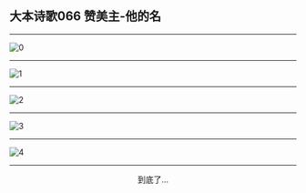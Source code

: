 
## 大本诗歌066 赞美主-他的名
        
<div id="aplayer0"></div>

---

<img alt="0" data-original="/data/d0062/0.png">

---

<img alt="1" data-original="/data/d0062/1.png">

---

<img alt="2" data-original="/data/d0062/2.png">

---

<img alt="3" data-original="/data/d0062/3.png">

---

<img alt="4" data-original="/data/d0062/4.png">

---

<p style="text-align: center">到底了...</p>

<script src="/js/dist-view.js"></script>

<script>
MAIN.id = 'd0062';
        
const ap0 = new APlayer({
    container: document.getElementById('aplayer0'),
    volume: 1,
    loop: 'none',
    preload: 'none',
    audio: [{
        name: '大本诗歌066.mp3',
        artist: '大本诗歌',
        url: 'https://res.wx.qq.com/voice/getvoice?mediaid=MzI0NTk3MDM5M18yMjQ3NDg4NTMz',
        cover: '/favicon'
    }]
});
</script>
